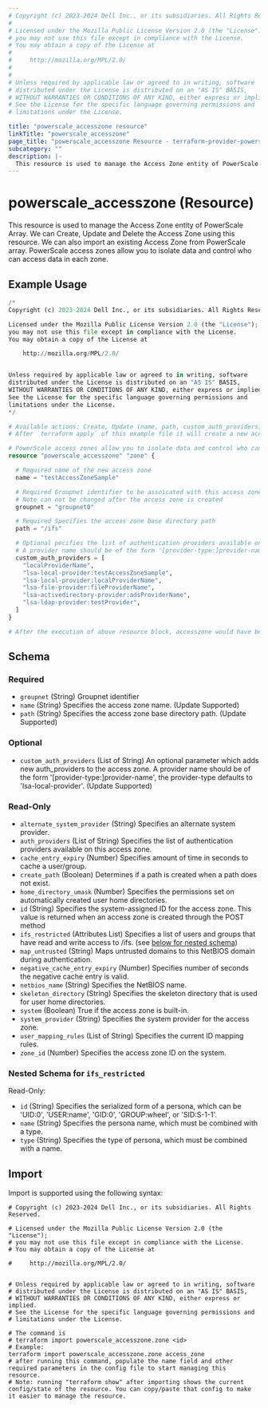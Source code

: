 ```yaml
---
# Copyright (c) 2023-2024 Dell Inc., or its subsidiaries. All Rights Reserved.
#
# Licensed under the Mozilla Public License Version 2.0 (the "License");
# you may not use this file except in compliance with the License.
# You may obtain a copy of the License at
#
#     http://mozilla.org/MPL/2.0/
#
#
# Unless required by applicable law or agreed to in writing, software
# distributed under the License is distributed on an "AS IS" BASIS,
# WITHOUT WARRANTIES OR CONDITIONS OF ANY KIND, either express or implied.
# See the License for the specific language governing permissions and
# limitations under the License.

title: "powerscale_accesszone resource"
linkTitle: "powerscale_accesszone"
page_title: "powerscale_accesszone Resource - terraform-provider-powerscale"
subcategory: ""
description: |-
  This resource is used to manage the Access Zone entity of PowerScale Array. We can Create, Update and Delete the Access Zone using this resource. We can also import an existing Access Zone from PowerScale array. PowerScale access zones allow you to isolate data and control who can access data in each zone.
---
```


# powerscale_accesszone (Resource)

This resource is used to manage the Access Zone entity of PowerScale Array. We can Create, Update and Delete the Access Zone using this resource. We can also import an existing Access Zone from PowerScale array. PowerScale access zones allow you to isolate data and control who can access data in each zone.


## Example Usage

```terraform
/*
Copyright (c) 2023-2024 Dell Inc., or its subsidiaries. All Rights Reserved.

Licensed under the Mozilla Public License Version 2.0 (the "License");
you may not use this file except in compliance with the License.
You may obtain a copy of the License at

    http://mozilla.org/MPL/2.0/


Unless required by applicable law or agreed to in writing, software
distributed under the License is distributed on an "AS IS" BASIS,
WITHOUT WARRANTIES OR CONDITIONS OF ANY KIND, either express or implied.
See the License for the specific language governing permissions and
limitations under the License.
*/

# Available actions: Create, Update (name, path, custom_auth_providers), Delete and Import
# After `terraform apply` of this example file it will create a new access zone with the name set in `name` attribute on the PowerScale

# PowerScale access zones allow you to isolate data and control who can access data in each zone.
resource "powerscale_accesszone" "zone" {

  # Required name of the new access zone
  name = "testAccessZoneSample"

  # Required Groupnet identifier to be assoicated with this access zone
  # Note can not be changed after the access zone is created
  groupnet = "groupnet0"

  # Required Specifies the access zone base directory path
  path = "/ifs"

  # Optional pecifies the list of authentication providers available on this access zone
  # A provider name should be of the form '[provider-type:]provider-name', the provider-type defaults to 'lsa-local-provider'.
  custom_auth_providers = [
    "localProviderName",
    "lsa-local-provider:testAccessZoneSample",
    "lsa-local-provider:localProviderName",
    "lsa-file-provider:fileProviderName",
    "lsa-activedirectory-provider:adsProviderName",
    "lsa-ldap-provider:testProvider",
  ]
}

# After the execution of above resource block, accesszone would have been created on the PowerScale array. For more information, Please check the terraform state file.
```

<!-- schema generated by tfplugindocs -->
## Schema

### Required

- `groupnet` (String) Groupnet identifier
- `name` (String) Specifies the access zone name. (Update Supported)
- `path` (String) Specifies the access zone base directory path. (Update Supported)

### Optional

- `custom_auth_providers` (List of String) An optional parameter which adds new auth_providers to the access zone. A provider name should be of the form '[provider-type:]provider-name', the provider-type defaults to 'lsa-local-provider'. (Update Supported)

### Read-Only

- `alternate_system_provider` (String) Specifies an alternate system provider.
- `auth_providers` (List of String) Specifies the list of authentication providers available on this access zone.
- `cache_entry_expiry` (Number) Specifies amount of time in seconds to cache a user/group.
- `create_path` (Boolean) Determines if a path is created when a path does not exist.
- `home_directory_umask` (Number) Specifies the permissions set on automatically created user home directories.
- `id` (String) Specifies the system-assigned ID for the access zone. This value is returned when an access zone is created through the POST method
- `ifs_restricted` (Attributes List) Specifies a list of users and groups that have read and write access to /ifs. (see [below for nested schema](#nestedatt--ifs_restricted))
- `map_untrusted` (String) Maps untrusted domains to this NetBIOS domain during authentication.
- `negative_cache_entry_expiry` (Number) Specifies number of seconds the negative cache entry is valid.
- `netbios_name` (String) Specifies the NetBIOS name.
- `skeleton_directory` (String) Specifies the skeleton directory that is used for user home directories.
- `system` (Boolean) True if the access zone is built-in.
- `system_provider` (String) Specifies the system provider for the access zone.
- `user_mapping_rules` (List of String) Specifies the current ID mapping rules.
- `zone_id` (Number) Specifies the access zone ID on the system.

<a id="nestedatt--ifs_restricted"></a>
### Nested Schema for `ifs_restricted`

Read-Only:

- `id` (String) Specifies the serialized form of a persona, which can be 'UID:0', 'USER:name', 'GID:0', 'GROUP:wheel', or 'SID:S-1-1'.
- `name` (String) Specifies the persona name, which must be combined with a type.
- `type` (String) Specifies the type of persona, which must be combined with a name.

## Import

Import is supported using the following syntax:

```shell
# Copyright (c) 2023-2024 Dell Inc., or its subsidiaries. All Rights Reserved.

# Licensed under the Mozilla Public License Version 2.0 (the "License");
# you may not use this file except in compliance with the License.
# You may obtain a copy of the License at

#     http://mozilla.org/MPL/2.0/


# Unless required by applicable law or agreed to in writing, software
# distributed under the License is distributed on an "AS IS" BASIS,
# WITHOUT WARRANTIES OR CONDITIONS OF ANY KIND, either express or implied.
# See the License for the specific language governing permissions and
# limitations under the License.

# The command is
# terraform import powerscale_accesszone.zone <id>
# Example:
terraform import powerscale_accesszone.zone access_zone
# after running this command, populate the name field and other required parameters in the config file to start managing this resource.
# Note: running "terraform show" after importing shows the current config/state of the resource. You can copy/paste that config to make it easier to manage the resource.
```